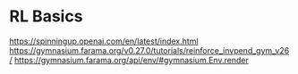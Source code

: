 # RL Basics

https://spinningup.openai.com/en/latest/index.html
https://gymnasium.farama.org/v0.27.0/tutorials/reinforce_invpend_gym_v26/
https://gymnasium.farama.org/api/env/#gymnasium.Env.render